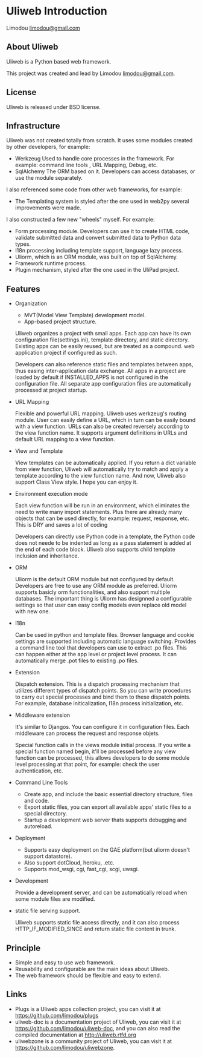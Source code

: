 Uliweb Introduction
=====================

Limodou <limodou@gmail.com>

## About Uliweb

Uliweb is a Python based web framework.

This project was created and lead by Limodou <limodou@gmail.com>.

## License

Uliweb is released under BSD license.

## Infrastructure

Uliweb was not created totally from scratch. It uses some modules created by other developers, for example:

* Werkzeug Used to handle core processes in the framework. For example: command line tools , URL Mapping, Debug, etc.
* SqlAlchemy The ORM based on it. Developers can access databases, or use the module separately.

I also referenced some code from other web frameworks, for example:

* The Templating system is styled after the one used in web2py several improvements were made.

I also constructed a few new "wheels" myself. For example:

* Form processing module. Developers can use it to create HTML code, validate submitted data and convert submitted data to Python data types.
* I18n processing including template support, language lazy process.
* Uliorm, which is an ORM module, was built on top of SqlAlchemy.
* Framework runtime process.
* Plugin mechanism, styled after the one used in the UliPad project.

## Features

* Organization

    * MVT(Model View Template) development model.
    * App-based project structure.

    Uliweb organizes a project with small apps. Each app can have its own configuration file(settings.ini), template directory, and static directory. Existing apps can be easily reused, but are treated as a compound. web application project if configured as such.

    Developers can also reference static files and templates between apps, thus easing inter-application data exchange. All apps in a project are loaded by default if INSTALLED_APPS is not configured in the configuration file. All separate app configuration files are automatically processed at project startup.

* URL Mapping

    Flexible and powerful URL mapping. Uliweb uses werkzeug's routing module. User can easily define a URL, which in turn can be easily bound with a view function. URLs can also be created reversely according to the view function name. It supports argument definitions in URLs and default URL mapping to a view function.
    
* View and Template

    View templates can be automatically applied. If you return a dict variable from view function, Uliweb will automatically try to match and apply a template according to the view function name. And now, Uliweb also support Class View style. I hope you can enjoy it.
    
* Environment execution mode

    Each view function will be run in an environment, which eliminates the need to write many import statements. Plus there are already many objects that can be used directly, for example: request, response, etc. This is DRY and saves a lot of coding

    Developers can directly use Python code in a template, the Python code does not neede to be indented as long as a pass statement is added at the end of each code block. Uliweb also supports child template inclusion and inheritance.

* ORM

    Uliorm is the default ORM module but not configured by default. Developers are free to use any ORM module as preferred. Uliorm supports basicly orm functionalities, and also support multiple databases. The important thing is Uliorm has designned a configurable settings so that user can easy config models even replace old model with new one. 

* I18n

    Can be used in python and template files. Browser language and cookie settings are supported including automatic language switching. Provides a command line tool that developers can use to extract .po files. This can happen either at the app level or project level process. It can automatically merge .pot files to existing .po files.
    
* Extension

    Dispatch extension. This is a dispatch processing mechanism that utilizes different types of dispatch points. So you can write procedures to carry out special processes and bind them to these dispatch points. For example, database initicalization, I18n process initialization, etc.
    
* Middleware extension

    It's similar to Djangos. You can configure it in configuration files. Each middleware can process the request and response objets.
  
    Special function calls in the views module initial process. If you write a special function named begin, it'll be processed before any view function can be processed, this allows developers to do some module level processing at that point, for example: check the user authentication, etc.
  
* Command Line Tools

    * Create app, and include the basic essential directory structure, files and code.
    * Export static files, you can export all available apps' static files to a special directory.
    * Startup a development web server thats supports debugging and autoreload.

* Deployment

    * Supports easy deployment on the GAE platform(but uliorm doesn't support datastore).
    * Also support dotCloud, heroku, .etc.
    * Supports mod_wsgi, cgi, fast_cgi, scgi, uwsgi.

* Development

    Provide a development server, and can be automatically reload when some module files are modified.

* static file serving support.

    Uliweb supports static file access directly, and it can also process HTTP_IF_MODIFIED_SINCE and return static file content in trunk.

## Principle

* Simple and easy to use web framework.
* Reusability and configurable are the main ideas about Uliweb.
* The web framework should be flexible and easy to extend.

## Links

* Plugs is a Uliweb apps collection project, you can visit it at https://github.com/limodou/plugs
* uliweb-doc is a documentation project of Uliweb, you can visit it at https://github.com/limodou/uliweb-doc, 
  and you can also read the compiled documentation at http://uliweb.rtfd.org
* uliwebzone is a community project of Uliweb, you can visit it at https://github.com/limodou/uliwebzone.

